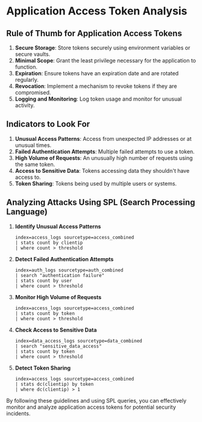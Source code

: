 # Application Access Token Analysis

## Rule of Thumb for Application Access Tokens
1. **Secure Storage**: Store tokens securely using environment variables or secure vaults.
2. **Minimal Scope**: Grant the least privilege necessary for the application to function.
3. **Expiration**: Ensure tokens have an expiration date and are rotated regularly.
4. **Revocation**: Implement a mechanism to revoke tokens if they are compromised.
5. **Logging and Monitoring**: Log token usage and monitor for unusual activity.

## Indicators to Look For
1. **Unusual Access Patterns**: Access from unexpected IP addresses or at unusual times.
2. **Failed Authentication Attempts**: Multiple failed attempts to use a token.
3. **High Volume of Requests**: An unusually high number of requests using the same token.
4. **Access to Sensitive Data**: Tokens accessing data they shouldn't have access to.
5. **Token Sharing**: Tokens being used by multiple users or systems.

## Analyzing Attacks Using SPL (Search Processing Language)
1. **Identify Unusual Access Patterns**
    ```spl
    index=access_logs sourcetype=access_combined
    | stats count by clientip
    | where count > threshold
    ```

2. **Detect Failed Authentication Attempts**
    ```spl
    index=auth_logs sourcetype=auth_combined
    | search "authentication failure"
    | stats count by user
    | where count > threshold
    ```

3. **Monitor High Volume of Requests**
    ```spl
    index=access_logs sourcetype=access_combined
    | stats count by token
    | where count > threshold
    ```

4. **Check Access to Sensitive Data**
    ```spl
    index=data_access_logs sourcetype=data_combined
    | search "sensitive_data_access"
    | stats count by token
    | where count > threshold
    ```

5. **Detect Token Sharing**
    ```spl
    index=access_logs sourcetype=access_combined
    | stats dc(clientip) by token
    | where dc(clientip) > 1
    ```

By following these guidelines and using SPL queries, you can effectively monitor and analyze application access tokens for potential security incidents.